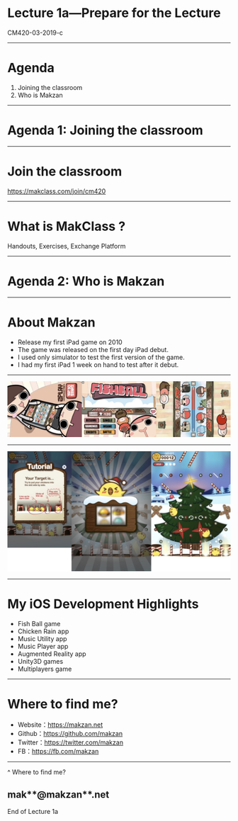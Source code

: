 # Lecture 1a—Prepare for the Lecture

CM420-03-2019-c

----

# Agenda

1. Joining the classroom
2. Who is Makzan

----

# Agenda 1: Joining the classroom

----

# Join the classroom

https://makclass.com/join/cm420

----

# What is MakClass ?

Handouts, Exercises, Exchange Platform

----

# Agenda 2: Who is Makzan

----

# About Makzan

- Release my first iPad game on 2010
- The game was released on the first day iPad debut.
- I used only simulator to test the first version of the game.
- I had my first iPad 1 week on hand to test after it debut.

----
![](/slides/images/fishball.jpg)

----
![](/slides/images/chicken-rain.jpg)


----

# My iOS Development Highlights

- Fish Ball game
- Chicken Rain app
- Music Utility app
- Music Player app
- Augmented Reality app
- Unity3D games
- Multiplayers game

----

# Where to find me?

- Website：https://makzan.net
- Github：https://github.com/makzan
- Twitter：https://twitter.com/makzan
- FB：https://fb.com/makzan
----
^ Where to find me?

mak**@makzan**.net
----


End of Lecture 1a


